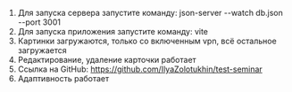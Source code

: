 1. Для запуска сервера запустите команду:
   json-server --watch db.json --port 3001
2. Для запуска приложения запустите команду:
   vite
3. Картинки загружаются, только со включенным vpn, всё остальное загружается
4. Редактирование, удаление карточки работает 
5. Ссылка на GitHub: https://github.com/IlyaZolotukhin/test-seminar
6. Адаптивность работает